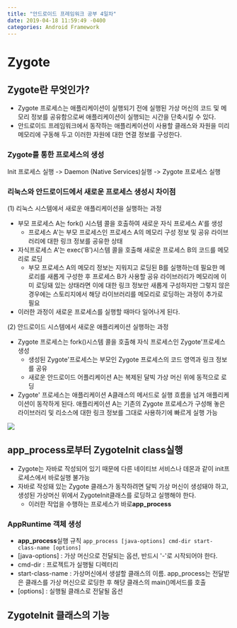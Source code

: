 ```yaml
---
title: "안드로이드 프레임워크 공부 4일차"
date: 2019-04-18 11:59:49 -0400
categories: Android Framework
---
```


Zygote
=============

Zygote란 무엇인가? 
-------------
* Zygote 프로세스는 애플리케이션이 실행되기 전에 실행된 가상 머신의 코드 및 메모리 정보를 공유함으로써 애플리케이션이 실행되는 시간을 단축시킬 수 있다.
* 안드로이드 프레임워크에서 동작하는 애플리케이션이 사용할 클래스와 자원을 미리 메모리에 구동해 두고 이러한 자원에 대한 연결 정보를 구성한다.

### Zygote를 통한 프로세스의 생성
Init 프로세스 실행 -> Daemon (Native Services)실행 -> Zygote 프로세스 실행

### 리눅스와 안드로이드에서 새로운 프로세스 생성시 차이점
(1) 리눅스 시스템에서 새로운 애플리케이션을 실행하는 과정
* 부모 프로세스 A는 fork() 시스템 콜을 호출하여 새로운 자식 프로세스 A'를 생성
  - 프로세스 A'는 부모 프로세스인 프로세스 A의 메모리 구성 정보 및 공유 라이브러리에 대한 링크 정보를 공유한 상태
* 자식프로세스 A'는 exec('B')시스템 콜을 호출해 새로운 프로세스 B의 코드를 메모리로 로딩
  - 부모 프로세스 A의 메모리 정보는 지워지고 로딩된 B를 실행하는데 필요한 메로리를 새롭게 구성한 후 프로세스 B가 사용할 공유 라이브러리가 메모리에 이미 로딩돼 있는 상태라면 이에 대한 링크 정보만 새롭게 구성하지만 그렇지 않은 경우에는 스토리지에서 해당 라이브러리를 메모리로 로딩하는 과정이 추가로 필요
* 이러한 과정이 새로운 프로세스를 실행할 때마다 일어나게 된다.

(2) 안드로이드 시스템에서 새로운 애플리케이션 실행하는 과정
* Zygote 프로세스는 fork()시스템 콜을 호출해 자식 프로세스인 Zygote'프로세스 생성
  - 생성된 Zygote'프로세스는 부모인 Zygote 프로세스의 코드 영역과 링크 정보를 공유
  - 새로운 안드로이드 어플리케이션 A는 복제된 달빅 가상 머신 위에 동적으로 로딩
* Zygote' 프로세스는 애플리케이션 A클래스의 메서드로 실행 흐름을 넘겨 애플리케이션이 동작하게 된다. 애플리케이션 A는 기존의 Zygote 프로세스가 구성해 놓은 라이브러리 및 리소스에 대한 링크 정보를 그대로 사용하기에 빠르게 실행 가능
<img src="https://user-images.githubusercontent.com/48199401/56362282-68e9ac80-6224-11e9-8583-51e647c59e40.jpg">

app_process로부터 ZygoteInit class실행
-------------
* Zygote는 자바로 작성되어 있기 때문에 다른 네이티브 서비스나 데몬과 같이 init프로세스에서 바로실행 불가능
* 자바로 작성돼 있는 Zygote 클래스가 동작하려면 달빅 가상 머신이 생성돼야 하고, 생성된 가상머신 위에서 ZygoteInit클래스를 로딩하고 실행해야 한다.
  - 이러한 작업을 수행하는 프로세스가 바로**app_process**

### AppRuntime 객체 생성
* **app_process**실행 규칙
```app_process [java-options] cmd-dir start-class-name [options]```
* [java-options] : 가상 머신으로 전달되는 옵션, 반드시 '-'로 시작되어야 한다.
* cmd-dir : 프로젝트가 실행될 디렉터리
* start-class-name : 가상머신에서 생설할 클래스의 이름. app_process는 전달받은 클래스를 가상 머신으로 로딩한 후 해당 클래스의 main()메서드를 호출
* [options] : 실행될 클래스로 전달될 옵션
  
ZygoteInit 클래스의 기능
-------------



